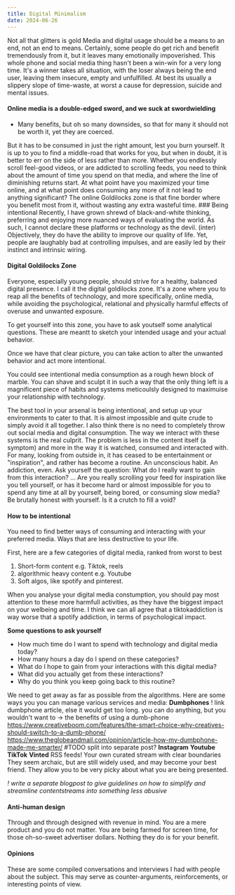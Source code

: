 ```yaml
---
title: Digital Minimalism
date: 2024-06-26
---
```


Not all that glitters is gold Media and digital usage should be a means
to an end, not an end to means. Certainly, some people do get rich and
benefit tremendously from it, but it leaves many emotionally
impoverished. This whole phone and social media thing hasn't been a
win-win for a very long time. It's a winner takes all situation, with
the loser always being the end user, leaving them insecure, empty and
unfulfilled. At best its usually a slippery slope of time-waste, at
worst a cause for depression, suicide and mental issues.

#### Online media is a double-edged sword, and we suck at swordwielding

- Many benefits, but oh so many downsides, so that for many it should not be worth it, yet they are coerced.

But it has to be consumed in just the right amount, lest you burn
yourself. It is up to you to find a middle-road that works for you, but
when in doubt, it is better to err on the side of less rather than more.
Whether you endlessly scroll feel-good videos, or are addicted to
scrolling feeds, you need to think about the amount of time you spend on
that media, and where the line of diminishing returns start. At what
point have you maximized your time online, and at what point does
consuming any more of it not lead to anything significant? The online
Goldilocks zone is that fine border where you benefit most from it,
without wasting any extra wasteful time. ### Being intentional Recently,
I have grown shrewd of black-and-white thinking, preferring and enjoying
more nuanced ways of evaluating the world. As such, I cannot declare
these platforms or technology as the devil. (inter) Objectively, they do
have the ability to improve our quality of life. Yet, people are
laughably bad at controlling impulses, and are easily led by their
instinct and intrinsic wiring.

#### Digital Goldilocks Zone

Everyone, especially young people, should strive for a healthy, balanced digital presence. I call it the digital goldilocks zone.  It's a zone where you to reap all the benefits of technology, and more specifically, online media, while avoiding the psychological, relational and physically harmful effects of overuse and unwanted exposure.

To get yourself into this zone, you have to ask youtself some analytical questions. These are meantt to sketch your intended usage and your actual behavior. 

Once we have that clear picture, you can take action to alter the unwanted behavior and act more intentional.

You could see intentional media consumption as a rough hewn block of marble. You can shave and sculpt it in such a way that the only thing left is a magnificent piece of habits and systems meticoulsly designed to maximuise your relationship with technology.

The best tool in your arsenal is being intentional, and setup up your environments to cater to that. It is almost impossible and quite crude to simply avoid it all together. I also think there is no need to completely throw out social media and
digital consumption. The way we interact with these systems is the
real culprit. The problem is less in the content itself (a symptom) and more
in the way it is watched, consumed and interacted with. For many,
looking from outside in, it has ceased to be entertainment or
"inspiration", and rather has become a routine. An unconscious habit. An
addiction, even. Ask yourself the question: What do I really want to
gain from this interaction? ... Are you really scrolling your feed for
inspiration like you tell yourself, or has it become hard or almost
impossible for you to spend any time at all by yourself, being bored, or
consuming slow media? Be brutally honest with yourself. Is it a crutch
to fill a void?

#### How to be intentional

You need to find better ways of consuming and interacting with your
preferred media. Ways that are less destructive to your life.

First, here are a few categories of digital media, ranked from worst to best

1. Short-form content e.g. Tiktok, reels
2. algorithmic heavy content e.g. Youtube
3. Soft algos, like spotify and pinterest.

When you analyse your digital media constumption, you should pay most attention to these more harmfull activities, as they have the biggest impact on your welbeing and time. I think we can all agree that a tiktokaddiction is way worse that a spotify addiction, in terms of psychological impact.


**Some questions to ask yourself**

- How much time do I want to spend with technology and digital media today?
- How many hours a day do I spend on these categories?
- What do I hope to gain from your interactions with this digital media?
- What did you actually get from these interactions?
- Why do you think you keep going back to this routine?


We need to get away as far as possible from the algorithms. Here are
some ways you you can manage various services and media: **Dumbphones** ! link dumbphone article, else it would get too long.
you can do anything, but you wouldn't want to -> the benefits of using a
dumb-phone
https://www.creativeboom.com/features/the-smart-choice-why-creatives-should-switch-to-a-dumb-phone/
https://www.theglobeandmail.com/opinion/article-how-my-dumbphone-made-me-smarter/
#TODO split into separate post? **Instagram** **Youtube** **TikTok**
**Vinted** RSS feeds! Your own curated stream with clear boundaries They
seem archaic, but are still widely used, and may become your best
friend. They allow you to be very picky about what you are being
presented.

*! write a separate blogpost to give guidelines on how to simplify and streamline contentstreams into something less abusive*

#### Anti-human design

Through and through designed with revenue in mind. You are a mere
product and you do not matter. You are being farmed for screen time, for
those oh-so-sweet advertiser dollars. Nothing they do is for your
benefit.

#### Opinions

These are some compiled conversations and interviews I had with people about the subject. This may serve as counter-arguments, reinforcements, or interesting points of view.

